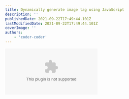```yaml
---
title: Dynamically generate image tag using JavaScript
description: ''
publishedDate: 2021-09-22T17:49:44.101Z
lastModifiedDate: 2021-09-22T17:49:44.101Z
coverImage: ''
authors:
    - 'coder-coder'
---
```


<Embed
	type="youtube"
	url="https://youtu.be/wYALykLb5oY?t=1991"
	title="Dynamically generate image tag using JavaScript"
/>
